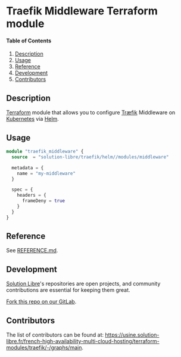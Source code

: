 # Traefik Middleware Terraform module

<!-- markdownlint-disable-next-line MD001 -->
#### Table of Contents

1. [Description](#description)
2. [Usage](#usage)
3. [Reference](#reference)
4. [Development](#development)
5. [Contributors](#contributors)

## Description

[Terraform](https://www.terraform.io/) module that allows you to configure [Træfik](https://traefik.io/traefik/)
Middleware on [Kubernetes](https://kubernetes.io/) via [Helm](https://helm.sh/).

## Usage

```terraform
module "traefik_middleware" {
  source  = "solution-libre/traefik/helm//modules/middleware"

  metadata = {
    name = "my-middleware"
  }

  spec = {
    headers = {
      frameDeny = true
    }
  }
}
```

## Reference

See [REFERENCE.md](./REFERENCE.md).

## Development

[Solution Libre](https://www.solution-libre.fr)'s repositories are open projects,
and community contributions are essential for keeping them great.

[Fork this repo on our GitLab](https://usine.solution-libre.fr/french-high-availability-multi-cloud-hosting/terraform-modules/traefik/-/forks/new).

## Contributors

The list of contributors can be found at: <https://usine.solution-libre.fr/french-high-availability-multi-cloud-hosting/terraform-modules/traefik/-/graphs/main>.
